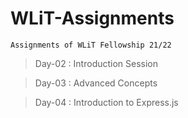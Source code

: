 # WLiT-Assignments

`Assignments of WLiT Fellowship 21/22`
>Day-02 : Introduction Session

>Day-03 : Advanced Concepts

>Day-04 : Introduction to Express.js
